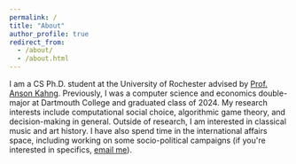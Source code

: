 ```yaml
---
permalink: /
title: "About"
author_profile: true
redirect_from: 
  - /about/
  - /about.html
---
```


I am a CS Ph.D. student at the University of Rochester advised by [Prof. Anson Kahng](https://ansonkahng.com/). Previously, I was a computer science and economics double-major at Dartmouth College and graduated class of 2024.
My research interests include computational social choice, algorithmic game theory, and decision-making in general.
Outside of research, I am interested in classical music and art history.
I have also spend time in the international affairs space, including working on some socio-political campaigns (if you're interested in specifics, [email me](mailto:alina.chadwick@gmail.com)).
